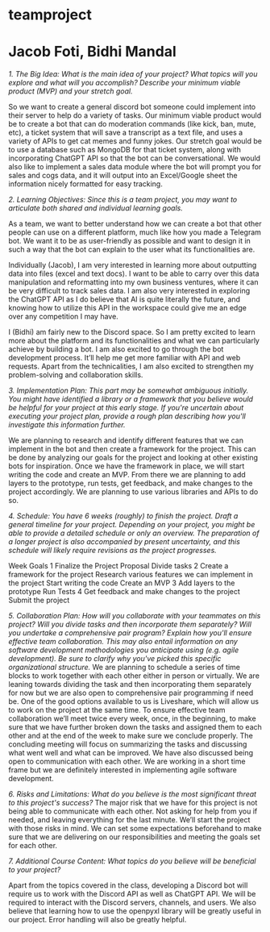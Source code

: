 # teamproject
# Jacob Foti, Bidhi Mandal

*1. The Big Idea: What is the main idea of your project? What topics will you explore and what will you accomplish? Describe your minimum viable product (MVP) and your stretch goal.*

So we want to create a general discord bot someone could implement into their server to help do a variety of tasks. Our minimum viable product would be to create a bot that can do moderation commands (like kick, ban, mute, etc), a ticket system that will save a transcript as a text file, and uses a variety of APIs to get cat memes and funny jokes. Our stretch goal would be to use a database such as MongoDB for that ticket system, along with incorporating ChatGPT API so that the bot can be conversational. We would also like to implement a sales data module where the bot will prompt you for sales and cogs data, and it will output into an Excel/Google sheet the information nicely formatted for easy tracking.

*2. Learning Objectives: Since this is a team project, you may want to articulate both shared and individual learning goals.*

As a team, we want to better understand how we can create a bot that other people can use on a different platform, much like how you made a Telegram bot. We want it to be as user-friendly as possible and want to design it in such a way that the bot can explain to the user what its functionalities are. 

Individually (Jacob), I am very interested in learning more about outputting data into files (excel and text docs). I want to be able to carry over this data manipulation and reformatting into my own business ventures, where it can be very difficult to track sales data. I am also very interested in exploring the ChatGPT API as I do believe that AI is quite literally the future, and knowing how to utilize this API in the workspace could give me an edge over any competition I may have.

I (Bidhi) am fairly new to the Discord space. So I am pretty excited to learn more about the platform and its functionalities and what we can particularly achieve by building a bot. I am also excited to go through the bot development process. It’ll help me get more familiar with API and web requests. Apart from the technicalities, I am also excited to strengthen my problem-solving and collaboration skills. 

*3. Implementation Plan: This part may be somewhat ambiguous initially. You might have identified a library or a framework that you believe would be helpful for your project at this early stage. If you're uncertain about executing your project plan, provide a rough plan describing how you'll investigate this information further.*

We are planning to research and identify different features that we can implement in the bot and then create a framework for the project. This can be done by analyzing our goals for the project and looking at other existing bots for inspiration. Once we have the framework in place, we will start writing the code and create an MVP. From there we are planning to add layers to the prototype, run tests, get feedback, and make changes to the project accordingly. We are planning to use various libraries and APIs to do so. 

*4. Schedule: You have 6 weeks (roughly) to finish the project. Draft a general timeline for your project. Depending on your project, you might be able to provide a detailed schedule or only an overview. The preparation of a longer project is also accompanied by present uncertainty, and this schedule will likely require revisions as the project progresses.*

Week 
Goals 
1
Finalize the Project Proposal 
Divide tasks 
2
Create a framework for the project
Research various features we can implement 
in the project
Start writing the code
Create an MVP
3
Add layers to the prototype
Run Tests 
4
Get feedback and make changes to the project
Submit the project




*5. Collaboration Plan: How will you collaborate with your teammates on this project? Will you divide tasks and then incorporate them separately? Will you undertake a comprehensive pair program? Explain how you'll ensure effective team collaboration. This may also entail information on any software development methodologies you anticipate using (e.g. agile development). Be sure to clarify why you've picked this specific organizational structure.*
We are planning to schedule a series of time blocks to work together with each other either in person or virtually. We are leaning towards dividing the task and then incorporating them separately for now but we are also open to comprehensive pair programming if need be. One of the good options available to us is Liveshare, which will allow us to work on the project at the same time. To ensure effective team collaboration we’ll meet twice every week, once, in the beginning, to make sure that we have further broken down the tasks and assigned them to each other and at the end of the week to make sure we conclude properly. The concluding meeting will focus on summarizing the tasks and discussing what went well and what can be improved. We have also discussed being open to communication with each other. We are working in a short time frame but we are definitely interested in implementing agile software development. 


*6. Risks and Limitations: What do you believe is the most significant threat to this project's success?*
The major risk that we have for this project is not being able to communicate with each other. Not asking for help from you if needed, and leaving everything for the last minute. We’ll start the project with those risks in mind. We can set some expectations beforehand to make sure that we are delivering on our responsibilities and meeting the goals set for each other. 


*7. Additional Course Content: What topics do you believe will be beneficial to your project?*

Apart from the topics covered in the class, developing a Discord bot will require us to work with the Discord API as well as ChatGPT API. We will be required to interact with the Discord servers, channels, and users. We also believe that learning how to use the openpyxl library will be greatly useful in our project. Error handling will also be greatly helpful. 





